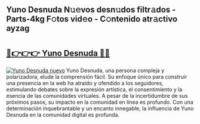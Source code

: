 ## Yuno Desnuda N𝚞𝚎vos desn𝚞dos filtr𝚊dos - Parts-4kg F𝚘tos vid𝚎o - C𝚘ntenido atr𝚊ctivo ayzag

# <h2><a href="http://mb2ojnq.tromn.icu/?c=Yuno+Desnuda">🔗👉👉👉 Yuno Desnuda 🔗🔗</a></h2>

[![Yuno Desnuda nuevo](https://i.imgur.com/pEAQMta.gif)](http://mb2ojnq.tromn.icu/?c=Yuno+Desnuda)
Yuno Desnuda, una persona compleja y polarizadora, elude la comprensión fácil. Su enfoque único para construir una presencia en la web ha atraído y ofendido a los seguidores, estimulando debates sobre la expresión artística, el consentimiento y la esencia de las comunidades virtuales. A pesar de la incertidumbre de sus próximos pasos, su impacto en la comunidad en línea es profundo. Con una determinación inquebrantable y un encanto innegable, la influencia de Yuno Desnuda en la comunidad digital es profunda.
